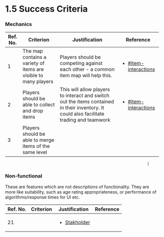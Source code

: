 # 1.5 Success Criteria

### Mechanics

| Ref. No. | Criterion                                                       | Justification                                                                                                                            | Reference                                                                                                                          |
| -------- | --------------------------------------------------------------- | ---------------------------------------------------------------------------------------------------------------------------------------- | ---------------------------------------------------------------------------------------------------------------------------------- |
| 1        | The map contains a variety of items are visible to many players | Players should be competing against each other - a common item map will help this.                                                       | <ul><li><a data-mention href="1.4a-features-of-the-proposed-solution.md#item-interactions">#item-interactions</a></li></ul>        |
| 2        | Players should be able to collect and drop items                | This will allow players to interact and switch out the items contained in their inventory. It could also facilitate trading and teamwork | <ul><li><a data-mention href="1.4a-features-of-the-proposed-solution.md#item-interactions">#item-interactions</a></li></ul><p></p> |
| 3        | Players should be able to merge items of the same level         |                                                                                                                                          |                                                                                                                                    |

```
                                                                 |
```

### Non-functional

These are features which are not descriptions of functionality. They are more like suitability, such as age rating appropriateness, or performance of algorithms/response times for UI etc.

| Ref. No. | Criterion | Justification                                                  | Reference |
| -------- | --------- | -------------------------------------------------------------- | --------- |
| 21       |           | <ul><li><a href="1.2-stakeholders.md">Stakholder</a></li></ul> |           |
